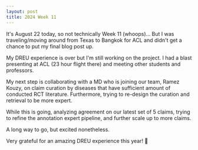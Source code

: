 ```yaml
---
layout: post
title: 2024 Week 11
---
```


It's August 22 today, so not technically Week 11 (whoops)... But I was traveling/moving around from Texas to Bangkok for ACL and didn't get a chance to put my final blog post up.

My DREU experience is over but I'm still working on the project. I had a blast presenting at ACL (23 hour flight there) and meeting other students and professors.

My next step is collaborating with a MD who is joining our team, Ramez Kouzy, on claim curation by diseases that have sufficient amount of conducted RCT literature. Furthermore, trying to re-design the curation and retrieval to be more expert.

While this is going, analyzing agreement on our latest set of 5 claims, trying to refine the annotation expert pipeline, and further scale up to more claims.

A long way to go, but excited nonetheless.

Very grateful for an amazing DREU experience this year! 🥂
